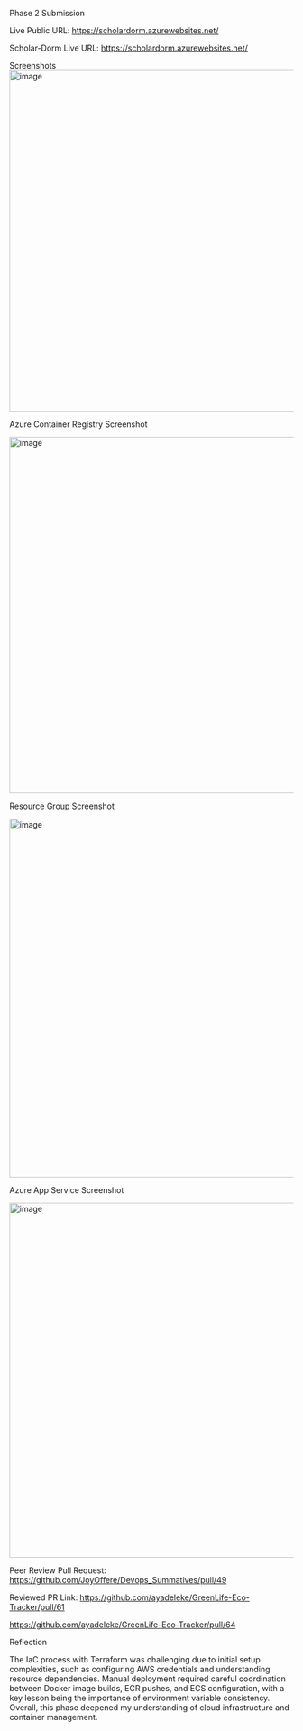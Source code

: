 Phase 2 Submission

Live Public URL: https://scholardorm.azurewebsites.net/

Scholar-Dorm Live URL: https://scholardorm.azurewebsites.net/

Screenshots
<img width="1341" height="605" alt="image" src="https://github.com/user-attachments/assets/5ffd4ecf-3b6f-4ad8-aa0d-a8bb37ddba5a" />




Azure Container Registry Screenshot

<img width="1364" height="632" alt="image" src="https://github.com/user-attachments/assets/30013c3b-d04e-4fe9-9e29-4a22670dab20" />


Resource Group Screenshot

<img width="1352" height="636" alt="image" src="https://github.com/user-attachments/assets/ed2f0708-c310-4b53-8dbf-2e2cb17b0789" />


Azure App Service Screenshot

<img width="1355" height="629" alt="image" src="https://github.com/user-attachments/assets/605b36df-3798-42f4-aa75-b56862a633ea" />


Peer Review Pull Request: https://github.com/JoyOffere/Devops_Summatives/pull/49

Reviewed PR Link: https://github.com/ayadeleke/GreenLife-Eco-Tracker/pull/61

https://github.com/ayadeleke/GreenLife-Eco-Tracker/pull/64

Reflection

The IaC process with Terraform was challenging due to initial setup complexities, such as configuring AWS credentials and understanding resource dependencies. Manual deployment required careful coordination between Docker image builds, ECR pushes, and ECS configuration, with a key lesson being the importance of environment variable consistency. Overall, this phase deepened my understanding of cloud infrastructure and container management.
